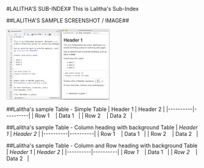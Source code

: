 #LALITHA'S SUB-INDEX#
This is Lalitha's Sub-Index

##LALITHA'S SAMPLE SCREENSHOT / IMAGE##

![Following is Lalitha's sample screenshot / Image:](Markdown_Image.png)

##Lalitha's sample Table - Simple Table
| Header 1 | Header 2 |
|----------|----------|
| Row 1    | Data 1   |
| Row 2    | Data 2   |

##Lalitha's sample Table - Column heading with background Table
| *Header 1* | *Header 2* |
|----------|----------|
| Row 1    | Data 1   |
| Row 2    | Data 2   |

##Lalitha's sample Table - Column and Row heading with background Table
| *Header 1* | *Header 2* |
|----------|----------|
| *Row 1*    | Data 1   |
| *Row 2*    | Data 2   |


